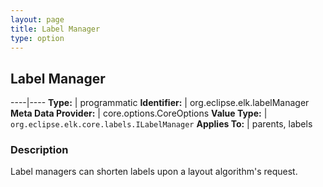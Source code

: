 ```yaml
---
layout: page
title: Label Manager
type: option
---
```

## Label Manager

----|----
**Type:** | programmatic
**Identifier:** | org.eclipse.elk.labelManager
**Meta Data Provider:** | core.options.CoreOptions
**Value Type:** | `org.eclipse.elk.core.labels.ILabelManager`
**Applies To:** | parents, labels


### Description
Label managers can shorten labels upon a layout algorithm's request.

